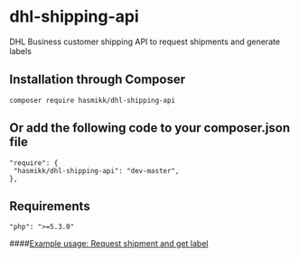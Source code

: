 
# dhl-shipping-api

DHL Business customer shipping API to request shipments and generate labels

## Installation through Composer

`composer require hasmikk/dhl-shipping-api`

## Or add the following code to your composer.json file 

```
"require": {
 "hasmikk/dhl-shipping-api": "dev-master",
},
```

## Requirements

 `"php": ">=5.3.0"`
 
 ####[Example usage: Request shipment and get label](https://github.com/hasmikk/dhl-shipping-api/blob/master/tests/test.php)